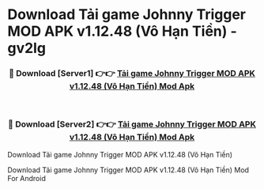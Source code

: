 # Download Tải game Johnny Trigger MOD APK v1.12.48 (Vô Hạn Tiền) - gv2lg


<div align="center">
<h3>🔴 Download [Server1] 👉👉 <a href="https://apk-comot.site?title=Tải_game_Johnny_Trigger_MOD_APK_v1.12.48_(Vô_Hạn_Tiền)">Tải game Johnny Trigger MOD APK v1.12.48 (Vô Hạn Tiền) Mod Apk</a></h3><br>
<h3>🔴 Download [Server2] 👉👉 <a href="https://apk-comot.site?title=Tải_game_Johnny_Trigger_MOD_APK_v1.12.48_(Vô_Hạn_Tiền)">Tải game Johnny Trigger MOD APK v1.12.48 (Vô Hạn Tiền) Mod Apk</a></h3>
</div>



Download Tải game Johnny Trigger MOD APK v1.12.48 (Vô Hạn Tiền) 

Download Tải game Johnny Trigger MOD APK v1.12.48 (Vô Hạn Tiền) Mod For Android